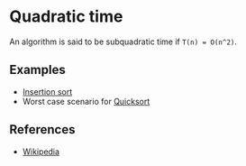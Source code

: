# Quadratic time

An algorithm is said to be subquadratic time if `T(n) = O(n^2)`.

## Examples

* [Insertion sort](https://github.com/little-pinecone/interview-coding-questions/blob/master/src/main/java/in/keepgrowing/interviewcodingquestions/algorithms/sorting/insertionsort)
* Worst case scenario
  for [Quicksort](https://github.com/little-pinecone/interview-coding-questions/blob/master/src/main/java/in/keepgrowing/interviewcodingquestions/algorithms/sorting/quicksort)

## References

* [Wikipedia](https://en.wikipedia.org/wiki/Time_complexity#Sub-quadratic_time)